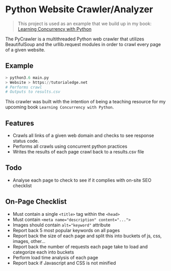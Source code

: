 Python Website Crawler/Analyzer 
========================

> This project is used as an example that we build up in my book: [Learning Concurrency with Python](https://www.packtpub.com/application-development/learning-concurrency-python)

The PyCrawler is a multithreaded Python web crawler that utilizes BeautifulSoup and the urllib.request modules in order to crawl every page of a given website.

## Example

~~~python
> python3.6 main.py
> Website > https://tutorialedge.net
# Performs crawl
# Outputs to results.csv 
~~~ 

This crawler was built with the intention of being a teaching resource for my upcoming book `Learning Concurrency with Python`.  

## Features

* Crawls all links of a given web domain and checks to see response status code. 
* Performs all crawls using concurrent python practices
* Writes the results of each page crawl back to a results.csv file

## Todo

* Analyse each page to check to see if it complies with on-site SEO checklist

## On-Page Checklist

* Must contain a single `<title>` tag within the `<head>`
* Must contain `<meta name="description" content="...">`
* Images should contain `alt="keyword"` attribute
* Report back 5 most popular keywords on all pages
* Report back the size of each page and split this into buckets of js, css, images, other...
* Report back the number of requests each page take to load and categorize each into buckets
* Perform load time analysis of each page
* Report back if Javascript and CSS is not minified
